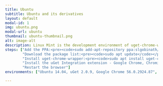 ```yaml
---
title: Ubuntu
subtitle: Ubuntu and its derivatives
layout: default
modal-id: 1
img: ubuntu.png
modal-url: ubuntu
thumbnail: ubuntu-thumbnail.png
alt: image-alt
description: Linux Mint is the development environment of uget-chrome-wrapper so all features are tested in Ubuntu environment. To integrate uGet with Google Chrome/Chromium/Vivaldi/Opera, follow the steps given below.
steps: ["Add the PPA:<pre><code>sudo add-apt-repository ppa:slgobinath/uget-chrome-wrapper</code></pre>",
		"Download the package list:<pre><code>sudo apt update</code></pre>",
		"Install uget-chrome-wrapper:<pre><code>sudo apt install uget-chrome-wrapper</code></pre>",
		"Install the uGet Integration extension - Google Chrome, Chromium & Vivaldi users: <a href='https://chrome.google.com/webstore/detail/uget-integration/efjgjleilhflffpbnkaofpmdnajdpepi'>Chrome Extension</a> Opera users: <a href='https://addons.opera.com/en/extensions/details/uget-integration'>Opera Extension</a> Firefox users: <a href='https://addons.mozilla.org/en-US/firefox/addon/ugetintegration/'>Firefox Add-on</a>",
		"Restart the browser"]
environments: ["Ubuntu 14.04, uGet 2.0.9, Google Chrome 56.0.2924.87", "Linux Mint 18.1, uGet 2.0.9, Google Chrome 56.0.2924.87", "Linux Mint 18.1, uGet 2.0.9, Vivaldi 1.7", "Linux Mint 18.1, uGet 2.0.9, Opera 43.0"]

---
```

